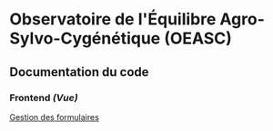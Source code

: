 # Observatoire de l'Équilibre Agro-Sylvo-Cygénétique (OEASC)

## Documentation du code

### Frontend *(Vue)*

[Gestion des formulaires](docs/formulaires/formulaires.md)
